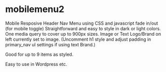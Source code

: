 # mobilemenu2
Mobile Resposive Header Nav Menu using CSS and javascript fade in/out (for mobile toggle)
Straightforward and easy to style in dark or light colors.
One media query to cover up to 900px sizes.
Image or Text Logo/Brand on left currently set to image. (Uncomment h1 style and adjust padding in primary_nav ul settings if using text Brand.)

Good for up to 9 items as styled.

Easy to use in Wordpress etc.
